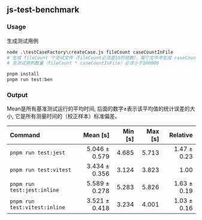 ## js-test-benchmark

### Usage
生成测试用例
```bash
node .\testCaseFactory\createCase.js fileCount caseCountInFile
# 生成 fileCount 个测试文件（fileCount必须是10的倍数），每个文件中生成 caseCountInFile 个测试用例(caseCountInFile必须是5的倍数）
# 总测试用例数量（fileCount * caseCountInFile）必须小于100000
```

```bash
pnpm install
pnpm run test:ben
```

### Output
Mean是所有基准测试运行的平均时间, 后面的数字±表示该平均值的统计误差的大小, 它是所有测量时间的（校正样本）标准偏差。

| Command | Mean [s] | Min [s] | Max [s] | Relative |
|:---|---:|---:|---:|---:|
| `pnpm run test:jest` | 5.046 ± 0.579 | 4.685 | 5.713 | 1.47 ± 0.23 |
| `pnpm run test:vitest` | 3.434 ± 0.356 | 3.124 | 3.823 | 1.00 |
| `pnpm run test:jest:inline` | 5.589 ± 0.278 | 5.283 | 5.826 | 1.63 ± 0.19 |
| `pnpm run test:vitest:inline` | 3.521 ± 0.418 | 3.234 | 4.001 | 1.03 ± 0.16 |
